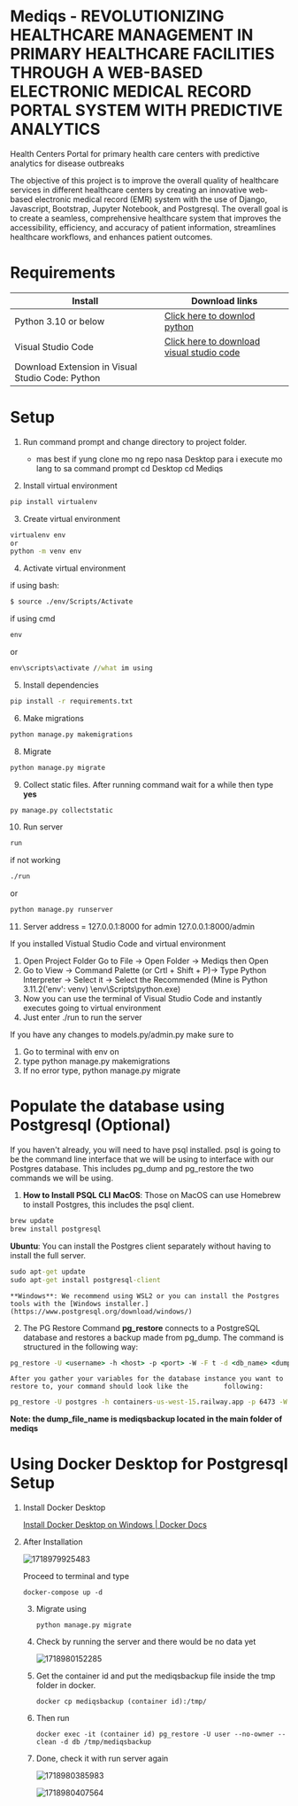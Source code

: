 # Mediqs - REVOLUTIONIZING HEALTHCARE MANAGEMENT IN PRIMARY HEALTHCARE FACILITIES THROUGH A WEB-BASED ELECTRONIC MEDICAL RECORD PORTAL SYSTEM WITH PREDICTIVE ANALYTICS

Health Centers Portal for primary health care centers with predictive analytics for disease outbreaks

The objective of this project is to improve the overall quality of healthcare services in different healthcare centers by creating an innovative web-based electronic medical record (EMR) system with the use of Django, Javascript, Bootstrap, Jupyter Notebook, and Postgresql. The overall goal is to create a seamless, comprehensive healthcare system that improves the accessibility, efficiency, and accuracy of patient information, streamlines healthcare workflows, and enhances patient outcomes.

# Requirements

| Install                                          | Download links                                                           |
| ------------------------------------------------ | ------------------------------------------------------------------------ |
| Python 3.10 or below                             | [Click here to downlod python](https://www.python.org/downloads/)           |
| Visual Studio Code                               | [Click here to download visual studio code](https://code.visualstudio.com/) |
| Download Extension in Visual Studio Code: Python |                                                                          |

# Setup

1. Run command prompt and change directory to project folder.

   - mas best if yung clone mo ng repo nasa Desktop para i execute mo lang to sa command prompt
     cd Desktop
     cd Mediqs
2. Install virtual environment

```cmd
pip install virtualenv
```

3. Create virtual environment

```cmd
virtualenv env
or
python -m venv env
```

4. Activate virtual environment

if using bash:

```bash
$ source ./env/Scripts/Activate
```

if using cmd

```cmd
env
```

or

```cmd
env\scripts\activate //what im using
```

5. Install dependencies

```cmd
pip install -r requirements.txt
```

6. Make migrations

```cmd
python manage.py makemigrations
```

8. Migrate

```cmd
python manage.py migrate
```

9. Collect static files. After running command wait for a while then type **yes**

```cmd
py manage.py collectstatic
```

10. Run server

```cmd
run
```

if not working

```cmd
./run
```

or

```cmd
python manage.py runserver
```

11. Server address = 127.0.0.1:8000
    for admin
    127.0.0.1:8000/admin

If you installed Vistual Studio Code and virtual environment

1. Open Project Folder
   Go to File -> Open Folder -> Mediqs then Open
2. Go to View -> Command Palette (or Crtl + Shift + P)-> Type Python Interpreter -> Select it -> Select the Recommended (Mine is Python 3.11.2('env': venv) \env\Scripts\python.exe)
3. Now you can use the terminal of Visual Studio Code and instantly executes going to virtual environment
4. Just enter ./run to run the server

If you have any changes to models.py/admin.py make sure to

1. Go to terminal with env on
2. type python manage.py makemigrations
3. If no error type, python manage.py migrate

# Populate the database using Postgresql (Optional)

If you haven't already, you will need to have psql installed. psql is going to be the command line interface that we will be using to interface with our Postgres database. This includes pg_dump and pg_restore the two commands we will be using.

1. **How to Install PSQL CLI**
   **MacOS**: Those on MacOS can use Homebrew to install Postgres, this includes the psql client.

```cmd
brew update
brew install postgresql
```

   **Ubuntu**: You can install the Postgres client separately without having to install the full server.

```cmd
sudo apt-get update
sudo apt-get install postgresql-client
```

    **Windows**: We recommend using WSL2 or you can install the Postgres tools with the [Windows installer.](https://www.postgresql.org/download/windows/)

2. The PG Restore Command
   **pg_restore** connects to a PostgreSQL database and restores a backup made from pg_dump. The command is structured in the following way:

```cmd
pg_restore -U <username> -h <host> -p <port> -W -F t -d <db_name> <dump_file_name>
```

    After you gather your variables for the database instance you want to restore to, your command should look like the 		following:

```cmd
pg_restore -U postgres -h containers-us-west-15.railway.app -p 6473 -W -F t -d railway mediqsbackup
```

**Note: the dump_file_name is mediqsbackup located in the main folder of mediqs**

# Using Docker Desktop for Postgresql Setup

1. Install Docker Desktop

   [Install Docker Desktop on Windows | Docker Docs](https://docs.docker.com/desktop/install/windows-install/)
2. After Installation

   ![1718979925483](image/README/1718979925483.png)

   Proceed to terminal and type

   ```
   docker-compose up -d
   ```
   3. Migrate using

      ```
      python manage.py migrate
      ```
   4. Check by running the server and there would be no data yet

      ![1718980152285](image/README/1718980152285.png)
   5. Get the container id and put the mediqsbackup file inside the tmp folder in docker.

      ```
      docker cp mediqsbackup (container id):/tmp/
      ```
   6. Then run

      ```
      docker exec -it (container id) pg_restore -U user --no-owner --clean -d db /tmp/mediqsbackup  
      ```
   7. Done, check it with run server again

      ![1718980385983](image/README/1718980385983.png)

      ![1718980407564](image/README/1718980407564.png)
